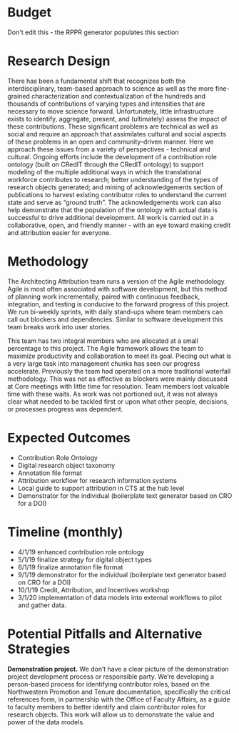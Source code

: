 # Budget
Don't edit this - the RPPR generator populates this section

# Research Design
There has been a fundamental shift that recognizes both the interdisciplinary, team-based approach to science as well as the more fine-grained characterization and contextualization of the hundreds and thousands of contributions of varying types and intensities that are necessary to move science forward. Unfortunately, little infrastructure exists to identify, aggregate, present, and (ultimately) assess the impact of these contributions. These significant problems are technical as well as social and require an approach that assimilates cultural and social aspects of these problems in an open and community-driven manner. Here we approach these issues from a variety of perspectives - technical and cultural. Ongoing efforts include the development of a contribution role ontology (built on CRedIT through the CRedIT ontology) to support modeling of the multiple additional ways in which the translational workforce contributes to research; better understanding of the types of research objects generated; and mining of acknowledgements section of publications to harvest existing contributor roles to understand the current state and serve as “ground truth”. The acknowledgements work can also help demonstrate that the population of the ontology with actual data is successful to drive additional development. All work is carried out in a collaborative, open, and friendly manner - with an eye toward making credit and attribution easier for everyone.

# Methodology
The Architecting Attribution team runs a version of the Agile methodology. Agile is most often associated with software development, but this method of planning work incrementally, paired with continuous feedback, integration, and testing is conducive to the forward progress of this project.  We run bi-weekly sprints, with daily stand-ups where team members can call out blockers and dependencies. Similar to software development this team breaks work into user stories. 

This team has two integral members who are allocated at a small percentage to this project. The Agile framework allows the team to maximize productivity and collaboration to meet its goal. Piecing out what is a very large task into management chunks has seen our progress accelerate. Previously the team had operated on a more traditional waterfall methodology. This was not as effective as blockers were mainly discussed at Core meetings with little time for resolution. Team members lost valuable time with these waits. As work was not portioned out, it was not always clear what needed to be tackled first or upon what other people, decisions, or processes progress was dependent. 

# Expected Outcomes
- Contribution Role Ontology
- Digital research object taxonomy
- Annotation file format
- Attribution workflow for research information systems
- Local guide to support attribution in CTS at the hub level
- Demonstrator for the individual (boilerplate text generator based on CRO for a DOI)

# Timeline (monthly)
- 4/1/19 enhanced contribution role ontology
- 5/1/19 finalize strategy for digital object types
- 6/1/19 finalize annotation file format
- 9/1/19 demonstrator for the individual (boilerplate text generator based on CRO for a DOI)
- 10/1/19 Credit, Attribution, and Incentives workshop
- 3/1/20 implementation of data models into external workflows to pilot and gather data.

# Potential Pitfalls and Alternative Strategies
**Demonstration project.** We don’t have a clear picture of the demonstration project development process or responsible party. We’re developing a person-based process for identifying contributor roles, based on the Northwestern Promotion and Tenure documentation, specifically the critical references form, in partnership with the Office of Faculty Affairs, as a guide to faculty members to better identify and claim contributor roles for research objects. This work will allow us to demonstrate the value and power of the data models.
